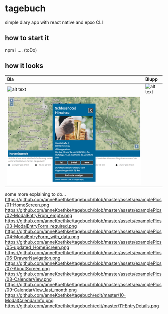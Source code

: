 # tagebuch
simple diary app with react native and epxo CLI 

## how to start it
npm i
.... (toDo)

## how it looks

| Bla | Blupp |
|:------------------|:--------------------|
| ![alt text](https://github.com/anneKoethke/tagebuch/tree/master/assets/examplePics/01-HomeScreen.png "HomeScreen") | ![alt text](https://github.com/anneKoethke/tagebuch/tree/master/assets/examplePics/02-ModalEntryFrom_empty.png "empty EntryFrom") |
| ![alt text](https://github.com/anneKoethke/radtour/blob/master/res/img/showcase_pngs/radtour_3_desktop_tooltip.png "desktop with tooltip") |  |

some more explaining to do...
https://github.com/anneKoethke/tagebuch/blob/master/assets/examplePics/01-HomeScreen.png
https://github.com/anneKoethke/tagebuch/blob/master/assets/examplePics/02-ModalEntryFrom_empty.png
https://github.com/anneKoethke/tagebuch/blob/master/assets/examplePics/03-ModalEntryForm_required.png
https://github.com/anneKoethke/tagebuch/blob/master/assets/examplePics/04-ModalEntryForm_with_data.png
https://github.com/anneKoethke/tagebuch/blob/master/assets/examplePics/05-updated_HomeScreen.png
https://github.com/anneKoethke/tagebuch/blob/master/assets/examplePics/06-DrawerNavigation.png
https://github.com/anneKoethke/tagebuch/blob/master/assets/examplePics/07-AboutScreen.png
https://github.com/anneKoethke/tagebuch/blob/master/assets/examplePics/08-CalendarView.png
https://github.com/anneKoethke/tagebuch/blob/master/assets/examplePics/09-CalendarView_last_month.png
https://github.com/anneKoethke/tagebuch/edit/master/10-ModalCalendarInfo.png
https://github.com/anneKoethke/tagebuch/edit/master/11-EntryDetails.png

